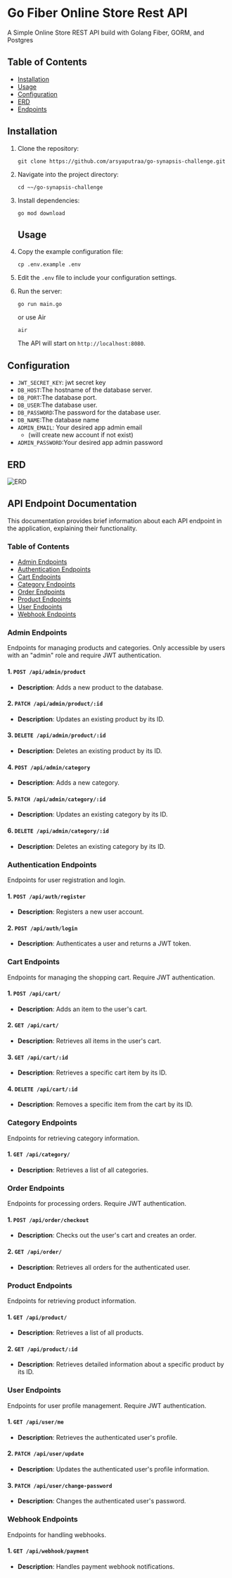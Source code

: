 # Go Fiber Online Store Rest API

A Simple Online Store REST API build with Golang Fiber, GORM, and Postgres

## Table of Contents

- [Installation](#installation)
- [Usage](#usage)
- [Configuration](#configuration)
- [ERD](#erd)
- [Endpoints](#endpoints)

## Installation

1. Clone the repository:
   ```
   git clone https://github.com/arsyaputraa/go-synapsis-challenge.git
   ```
2. Navigate into the project directory:
   ```
   cd ~~/go-synapsis-challenge
   ```
3. Install dependencies:

   ```
   go mod download
   ```

   ## Usage

4. Copy the example configuration file:

   ```
   cp .env.example .env
   ```

5. Edit the `.env` file to include your configuration settings.
6. Run the server:

   ```
   go run main.go
   ```

   or use Air

   ```
   air
   ```

   The API will start on `http://localhost:8080`.

## Configuration

- `JWT_SECRET_KEY`: jwt secret key
- `DB_HOST`:The hostname of the database server.
- `DB_PORT`:The database port.
- `DB_USER`:The database user.
- `DB_PASSWORD`:The password for the database user.
- `DB_NAME`:The database name
- `ADMIN_EMAIL`: Your desired app admin email
  - (will create new account if not exist)
- `ADMIN_PASSWORD`:Your desired app admin password

## ERD

![ERD](online-store-erd.png)

## API Endpoint Documentation

This documentation provides brief information about each API endpoint in the application, explaining their functionality.

### Table of Contents

- [Admin Endpoints](#admin-endpoints)
- [Authentication Endpoints](#authentication-endpoints)
- [Cart Endpoints](#cart-endpoints)
- [Category Endpoints](#category-endpoints)
- [Order Endpoints](#order-endpoints)
- [Product Endpoints](#product-endpoints)
- [User Endpoints](#user-endpoints)
- [Webhook Endpoints](#webhook-endpoints)

### Admin Endpoints

Endpoints for managing products and categories. Only accessible by users with an "admin" role and require JWT authentication.

#### 1. `POST /api/admin/product`

- **Description**: Adds a new product to the database.

#### 2. `PATCH /api/admin/product/:id`

- **Description**: Updates an existing product by its ID.

#### 3. `DELETE /api/admin/product/:id`

- **Description**: Deletes an existing product by its ID.

#### 4. `POST /api/admin/category`

- **Description**: Adds a new category.

#### 5. `PATCH /api/admin/category/:id`

- **Description**: Updates an existing category by its ID.

#### 6. `DELETE /api/admin/category/:id`

- **Description**: Deletes an existing category by its ID.

### Authentication Endpoints

Endpoints for user registration and login.

#### 1. `POST /api/auth/register`

- **Description**: Registers a new user account.

#### 2. `POST /api/auth/login`

- **Description**: Authenticates a user and returns a JWT token.

### Cart Endpoints

Endpoints for managing the shopping cart. Require JWT authentication.

#### 1. `POST /api/cart/`

- **Description**: Adds an item to the user's cart.

#### 2. `GET /api/cart/`

- **Description**: Retrieves all items in the user's cart.

#### 3. `GET /api/cart/:id`

- **Description**: Retrieves a specific cart item by its ID.

#### 4. `DELETE /api/cart/:id`

- **Description**: Removes a specific item from the cart by its ID.

### Category Endpoints

Endpoints for retrieving category information.

#### 1. `GET /api/category/`

- **Description**: Retrieves a list of all categories.

### Order Endpoints

Endpoints for processing orders. Require JWT authentication.

#### 1. `POST /api/order/checkout`

- **Description**: Checks out the user's cart and creates an order.

#### 2. `GET /api/order/`

- **Description**: Retrieves all orders for the authenticated user.

### Product Endpoints

Endpoints for retrieving product information.

#### 1. `GET /api/product/`

- **Description**: Retrieves a list of all products.

#### 2. `GET /api/product/:id`

- **Description**: Retrieves detailed information about a specific product by its ID.

### User Endpoints

Endpoints for user profile management. Require JWT authentication.

#### 1. `GET /api/user/me`

- **Description**: Retrieves the authenticated user's profile.

#### 2. `PATCH /api/user/update`

- **Description**: Updates the authenticated user's profile information.

#### 3. `PATCH /api/user/change-password`

- **Description**: Changes the authenticated user's password.

### Webhook Endpoints

Endpoints for handling webhooks.

#### 1. `GET /api/webhook/payment`

- **Description**: Handles payment webhook notifications.
